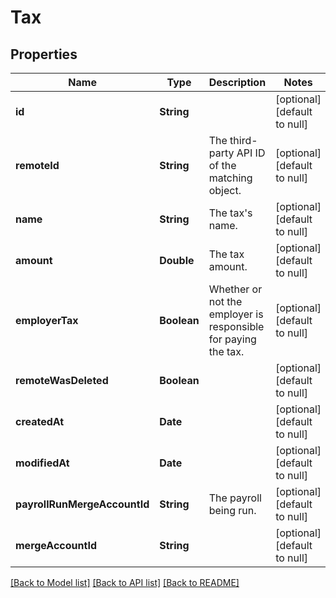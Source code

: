 # Tax
## Properties

| Name | Type | Description | Notes |
|------------ | ------------- | ------------- | -------------|
| **id** | **String** |  | [optional] [default to null] |
| **remoteId** | **String** | The third-party API ID of the matching object. | [optional] [default to null] |
| **name** | **String** | The tax&#39;s name. | [optional] [default to null] |
| **amount** | **Double** | The tax amount. | [optional] [default to null] |
| **employerTax** | **Boolean** | Whether or not the employer is responsible for paying the tax. | [optional] [default to null] |
| **remoteWasDeleted** | **Boolean** |  | [optional] [default to null] |
| **createdAt** | **Date** |  | [optional] [default to null] |
| **modifiedAt** | **Date** |  | [optional] [default to null] |
| **payrollRunMergeAccountId** | **String** | The payroll being run. | [optional] [default to null] |
| **mergeAccountId** | **String** |  | [optional] [default to null] |

[[Back to Model list]](../README.md#documentation-for-models) [[Back to API list]](../README.md#documentation-for-api-endpoints) [[Back to README]](../README.md)


